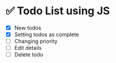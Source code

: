 # ✅ Todo List using JS

- [X] New todos
- [X] Setting todos as complete
- [ ] Changing priority
- [ ] Edit details
- [ ] Delete todo
